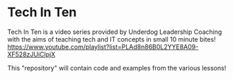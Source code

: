 # Tech In Ten

Tech In Ten is a video series provided by Underdog Leadership Coaching with the aims of teaching tech and IT concepts in small 10 minute bites!
https://www.youtube.com/playlist?list=PLAd8n86B0L2YYE8A09-XF528zJUiClpjX

This "repository" will contain code and examples from the various lessons!